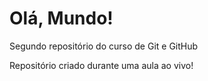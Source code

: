 # Olá, Mundo!
 Segundo repositório do curso de Git e GitHub

Repositório criado durante uma aula ao vivo!